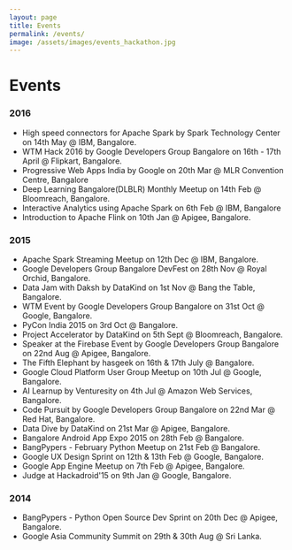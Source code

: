 ```yaml
---
layout: page
title: Events
permalink: /events/
image: /assets/images/events_hackathon.jpg
---
```


# Events


### 2016
- High speed connectors for Apache Spark by Spark Technology Center on 14th May @ IBM, Bangalore.
- WTM Hack 2016 by Google Developers Group Bangalore on 16th - 17th April @ Flipkart, Bangalore.
- Progressive Web Apps India by Google on 20th Mar @ MLR Convention Centre, Bangalore
- Deep Learning Bangalore(DLBLR) Monthly Meetup on 14th Feb @ Bloomreach, Bangalore.
- Interactive Analytics using Apache Spark on 6th Feb @ IBM, Bangalore
- Introduction to Apache Flink on 10th Jan @ Apigee, Bangalore.


### 2015
- Apache Spark Streaming Meetup on 12th Dec @ IBM, Bangalore.
- Google Developers Group Bangalore DevFest on 28th Nov @ Royal Orchid, Bangalore.
- Data Jam with Daksh by DataKind on 1st Nov @ Bang the Table, Bangalore.
- WTM Event by Google Developers Group Bangalore on 31st Oct @ Google, Bangalore.
- PyCon India 2015 on 3rd Oct @ Bangalore.
- Project Accelerator by DataKind on 5th Sept @ Bloomreach, Bangalore.
- Speaker at the Firebase Event by Google Developers Group Bangalore on 22nd Aug @ Apigee, Bangalore.
- The Fifth Elephant by hasgeek on 16th & 17th July @ Bangalore.
- Google Cloud Platform User Group Meetup on 10th Jul @ Google, Bangalore.
- AI Learnup by Venturesity on 4th Jul @ Amazon Web Services, Bangalore.
- Code Pursuit by Google Developers Group Bangalore on 22nd Mar @ Red Hat, Bangalore.
- Data Dive by DataKind on 21st Mar @ Apigee, Bangalore.
- Bangalore Android App Expo 2015 on 28th Feb @ Bangalore.
- BangPypers - February Python Meetup on 21st Feb @ Bangalore.
- Google UX Design Sprint on 12th & 13th Feb @ Google, Bangalore.
- Google App Engine Meetup on 7th Feb @ Apigee, Bangalore.
- Judge at Hackadroid'15 on 9th Jan @ Google, Bangalore.


### 2014 

- BangPypers - Python Open Source Dev Sprint on 20th Dec @ Apigee, Bangalore.
- Google Asia Community Summit on 29th & 30th Aug @ Sri Lanka.
